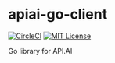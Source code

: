 # apiai-go-client

[![CircleCI](https://circleci.com/gh/mlabouardy/apiai-go-client.svg?style=svg&circle-token=1f1f702ba1cb3cb0ee1385992d5fdf2dba02ea3f)](https://circleci.com/gh/mlabouardy/apiai-go-client) [![MIT License](http://img.shields.io/badge/license-MIT-blue.svg?style=flat)](LICENSE)

Go library for API.AI

